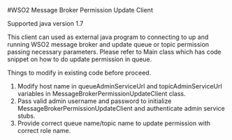 #WSO2 Message Broker Permission Update Client

Supported java version 1.7

This client can used as external java program to connecting to up and running WSO2 message broker and update queue or
topic permission passing necessary parameters. Please refer to Main class which has code snippet on how to do update
permission in queue.

 Things to modify in existing code before proceed.
 1. Modify host name in queueAdminServiceUrl and topicAdminServiceUrl variables in
 MessageBrokerPermissionUpdateClient class.
 2. Pass valid admin username and password to initialize MessageBrokerPermissionUpdateClient and authenticate admin
 service stubs.
 3. Provide correct queue name/topic name to update permission with correct role name.